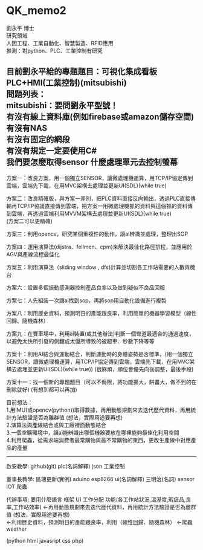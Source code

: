 # QK_memo2
劉永平 博士  
研究領域  
人因工程、工業自動化、智慧製造、RFID應用  
推測：對python、PLC、工業控制有研究  

目前劉永平給的專題題目：可視化集成看板 PLC+HMI(工業控制)(mitsubishi)  
問題列表：  
mitsubishi：要問劉永平型號！  
有沒有線上資料庫(例如firebase或amazon儲存空間)  
有沒有NAS  
有沒有固定的網段  
有沒有規定一定要使用C#    
我們要怎麼取得sensor
什麼處理單元去控制螢幕
------------------------------------------------------------------------------------------------------------------  
方案一：改良方案，用一個獨立SENSOR，讓微處理機運算，用TCP/IP協定傳到雲端，雲端先下載，在用MVC架構去處理並更新UI(SDL)(while true)  

方案二：改良精確版，與方案一差別，把PLC資料直接反向輸出，透過PLC直接傳輸再TCP/IP協議直接傳到雲端，把方案一用微處理機抓的資料與這個抓的資料傳到雲端，再透過雲端利用MVVM架構去處理並更新UI(SDL)(while true)  
(方案二可以更精確)  

方案三：利用opencv，研究某個重複性的動作，讓ai辨識並處理，整理出SOP  

方案四：運用演算法(dijstra、fellmen、cpm)來解決最佳化路徑排程，並應用於AGV與產線流程最佳化  

方案五：利用演算法（sliding window , dfs)計算並切割各工作站需要的人數與機台  

方案六：設置多個振動感測器控制產品良率以及做到疑似不良品回報  

方案七：人先組裝一次讓ai找到sop，再將sop用自動化設備進行複製  

方案八：利用歷史資料，預測明日的產能跟良率，利用簡單的機器學習模型（線性回歸、隨機森林）

方案九：在賽車場中，利用ai裝置(或其他辦法)判斷一個彎道最適合的通過速度，以避免太快所引發的側翻或太慢所導致的被超車、秒數下降等等  

方案十：利用AI結合與運動結合，判斷運動時的身體姿勢是否標準，(用一個獨立SENSOR，讓微處理機運算，用TCP/IP協定傳到雲端，雲端先下載，在用MVC架構去處理並更新UI(SDL)(while true)) (很麻煩，順位會優先向後調整，最後手段)  

方案十一：找一個新的專題題目（可以不侷限，將功能擴大，餅畫大，做不到的在刪除就好) (有想到都可以再加) 

目前想法：  
1.用IMU(或opencv(python))取得數據，再用動態規劃來去迭代歷代資料，再用統計方法驗證是否為離群值 (想法，實際用途要再想)  
2.演算法與產線結合或與工廠裡面動態結合  
3.一個空曠環境中，讓ai能辨識出哪個機器要放在哪裡能夠最佳化利用空間  
4.利用爬蟲，從需求端消費者最常購物與最不常購物的東西，更改生產線中對應產品的產量  

-----------------------------------------------------------------------------------------------
啟安教學:
github(git)
plc(名詞解釋)
json
工業控制

董事長教學:
區塊更新(實例)
aduino
esp8266
ui(名詞解釋)
三明治(名詞)
sensor
IOT
爬蟲

代辦事項:
要用什麼語言
框架
UI
工作分配
功能(各工作站狀況,溫溼度,瑕疵品,良率,工作站效率)
<-再用動態規劃來去迭代歷代資料，再用統計方法驗證是否為離群值 (想法，實際用途要再想)  
<-利用歷史資料，預測明日的產能跟良率，利用（線性回歸、隨機森林）
<-爬蟲weather

(python html javasript css php)
